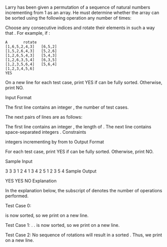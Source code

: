 Larry has been given a permutation of a sequence of natural numbers incrementing from 1 as an array. He must determine
whether the array can be sorted using the following operation any number of times:

Choose any consecutive indices and rotate their elements in such a way that . For example, if :

```plain
A		rotate
[1,6,5,2,4,3]	[6,5,2]
[1,5,2,6,4,3]	[5,2,6]
[1,2,6,5,4,3]	[5,4,3]
[1,2,6,3,5,4]	[6,3,5]
[1,2,3,5,6,4]	[5,6,4]
[1,2,3,4,5,6]
YES
```

On a new line for each test case, print YES if can be fully sorted. Otherwise, print NO.

Input Format

The first line contains an integer , the number of test cases.

The next pairs of lines are as follows:

The first line contains an integer , the length of . The next line contains space-separated integers . Constraints

integers incrementing by from to Output Format

For each test case, print YES if can be fully sorted. Otherwise, print NO.

Sample Input

3 3 3 1 2 4 1 3 4 2 5 1 2 3 5 4 Sample Output

YES YES NO Explanation

In the explanation below, the subscript of denotes the number of operations performed.

Test Case 0:

is now sorted, so we print on a new line.

Test Case 1:
. . is now sorted, so we print on a new line.

Test Case 2:
No sequence of rotations will result in a sorted . Thus, we print on a new line.